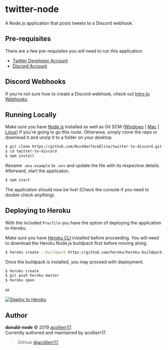 # twitter-node

A Node.js application that posts tweets to a Discord webhook.

## Pre-requisites
There are a few pre-requisites you will need to run this application:

- [Twitter Developer Account](https://developer.twitter.com/)
- [Discord Account](https://discordapp.com/)

## Discord Webhooks
If you're not sure how to create a Discord webhook, check out [Intro to Webhooks](https://support.discordapp.com/hc/en-us/articles/228383668-Intro-to-Webhooks).

## Running Locally
Make sure you have [Node.js](http://nodejs.org/) installed as well as Git SCM ([Windows](https://git-scm.com/download/win) | [Mac](https://git-scm.com/download/mac) | [Linux](https://git-scm.com/download/linux)) if you're going to go this route. Otherwise, simply clone the repo or download it and unzip it to a folder on your desktop.
```bash
$ git clone https://github.com/RustWarfareElite/twitter-to-discord.git
$ cd twitter-to-discord
$ npm install
```
Rename `.env.example` to `.env` and update the file with its respective details. Afterward, start the applicaton.
```bash
$ npm start
```
The application should now be live! (Check the console if you need to double check anything).

## Deploying to Heroku
With the included `Procfile` you have the option of deploying the application to Heroku.

Make sure you have [Heroku CLI](https://cli.heroku.com/) installed before proceeding. You will need to download the Heroku Node.js buildpack first before moving along.
```bash
$ heroku create --buildpack https://github.com/heroku/heroku-buildpack-nodejs.git
```
Once the buildpack is installed, you may proceed with deployment.
```bash
$ heroku create
$ git push heroku master
$ heroku open
```
or

[![Deploy to Heroku](https://www.herokucdn.com/deploy/button.png)](https://heroku.com/deploy)

## Author
**donald-node** © 2019 [acollierr17](https://github.com/acollierr17).  
Currently authored and maintained by acollierr17.

> GitHub [@acollierr17](https://github.com/acollierr17)
